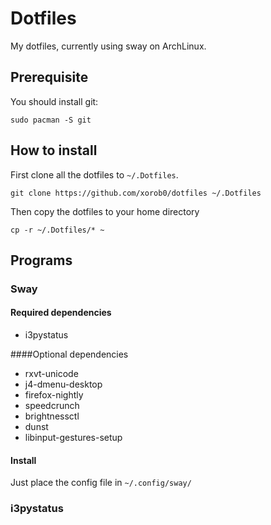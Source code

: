 # Dotfiles
My dotfiles, currently using sway on ArchLinux.

## Prerequisite 
You should install git:
```
sudo pacman -S git
```

## How to install
First clone all the dotfiles to `~/.Dotfiles`.
```
git clone https://github.com/xorob0/dotfiles ~/.Dotfiles
```
Then copy the dotfiles to your home directory
```
cp -r ~/.Dotfiles/* ~
```

## Programs

### Sway
#### Required dependencies
- i3pystatus


####Optional dependencies

- rxvt-unicode
- j4-dmenu-desktop
- firefox-nightly
- speedcrunch
- brightnessctl
- dunst
- libinput-gestures-setup

#### Install
Just place the config file in `~/.config/sway/`

### i3pystatus


